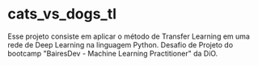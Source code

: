 # cats_vs_dogs_tl
Esse projeto consiste em aplicar o método de Transfer Learning em uma rede de Deep Learning na linguagem Python. Desafio de Projeto do bootcamp "BairesDev - Machine Learning Practitioner" da DiO.
